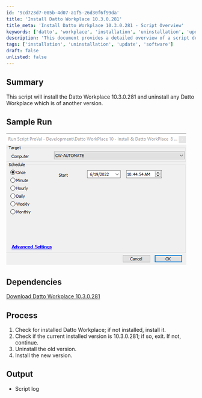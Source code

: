 ```yaml
---
id: '9cd723d7-005b-4d07-a1f5-26d30f6f99da'
title: 'Install Datto Workplace 10.3.0.281'
title_meta: 'Install Datto Workplace 10.3.0.281 - Script Overview'
keywords: ['datto', 'workplace', 'installation', 'uninstallation', 'update']
description: 'This document provides a detailed overview of a script designed to install Datto Workplace version 10.3.0.281 while uninstalling any previous versions. It includes sample run images, dependencies, and a step-by-step process for execution.'
tags: ['installation', 'uninstallation', 'update', 'software']
draft: false
unlisted: false
---
```

## Summary

This script will install the Datto Workplace 10.3.0.281 and uninstall any Datto Workplace which is of another version.

## Sample Run

![Sample Run](../../static/img/Datto-WorkPlace-10---Install-&-Datto-WorkPlace--8---Uninstall/image_1.png)

## Dependencies

[Download Datto Workplace 10.3.0.281](https://us.workplace.datto.com/update/DattoWorkplaceSetup_v10.3.0.281.exe)

## Process

1. Check for installed Datto Workplace; if not installed, install it.
2. Check if the current installed version is 10.3.0.281; if so, exit. If not, continue.
3. Uninstall the old version.
4. Install the new version.

## Output

- Script log








